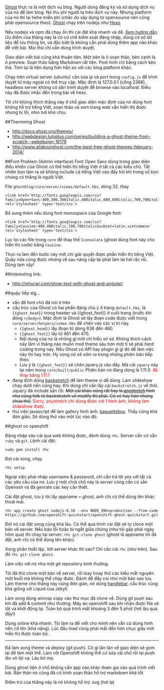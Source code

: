 [Ghost] thực ra là một dịch vụ blog. Người dùng đăng ký và sử dụng dịch vụ của nó để làm blog. Nó thu phí người ta trên dịch vụ này. Nhưng platform của nó thì lại hehe miễn phí (chắc do xây dựng từ opensource nên cũng phải opensource theo). [Ghost] chạy trên nodejs như [Hexo].

Nếu nodejs và npm đã chạy ổn thì cài đặt khá nhanh và dễ. [Xem hướng dẫn](http://docs.ghost.org/). Ưu điểm của thằng này là có cơ chế kiểm soát đăng nhập, dùng cơ sở dữ liệu để lưu thông tin, và đặc biệt là không cần phải dùng thêm app nào khác để viết bài. Mọi thứ chỉ cần dùng trình duyệt.

Giao diện viết bài cũng khá thuận tiện. Một bên là ô soạn thảo, bên cạnh là ô preview. Soạn thảo bằng Markdown rất tiện. Post hình chỉ bằng cách kéo thả. Tóm lại là tiện dụng hơn hẳn so với các blog platform khác.

Chạy trên virtual server (ubuntu) cần sửa ip và port trong `config.js` để trình duyệt từ máy ngoài có thể truy cập. Mặc định là 127.0.0.1 (cổng 2368), headless server không có sẵn trình duyệt để browse vào localhost. Điều này đã được nhắc đến trong bài về hexo.

Tôi chỉ không thích thằng này ở chỗ giao diện mặc định của nó dùng font không hỗ trợ tiếng Việt, soạn thảo và xem trang web vẫn hiển thị được nhưng bị lỗi, nhìn hơi khó chịu.

##Themming Ghost
- http://docs.ghost.org/themes/
- http://webdesign.tutsplus.com/series/building-a-ghost-theme-from-scratch--webdesign-16179
- http://www.allaboutghost.com/the-best-free-ghost-themes-february-2014/

##Font Problem (Admin interface)
Font Open Sans dùng trong giao diện điều khiển của Ghost có thể hiển thị tiếng Việt ở tất cả các kiểu chữ. Tất nhiên bọn làm ra sẽ không include cả tiếng Việt vào đấy trừ khi trong số bọn chúng có thằng là người Việt.

File `ghostblog/core/server/views/default.hbs`, dòng 32, thay

    <link href='http://fonts.googleapis.com/css?family=Open+Sans:400,300,300italic,400italic,600,600italic,700,700italic,800,800italic&subset=latin,vietnamese' rel='stylesheet' type='text/css'>

Bổ sung thêm nếu dùng font monospace của Google font:

    <link href='http://fonts.googleapis.com/css?family=Cousine:400,400italic,700,700italic&subset=latin,vietnamese' rel='stylesheet' type='text/css'>

Lục lọi các file trong `core` để thay thế `Iconsolata` (ghost dùng font này cho hiển thị code) bằng `Cousine`.

Thực ra làm đến bước này mới chỉ giải quyết được phần hiển thị tiếng Việt. Quậy nữa cũng được nhưng về sau nâng cấp lại phải làm lại hơi rắc rối. Dùng tạm vậy!

##interesting link:
- http://mhurwi.com/show-text-with-ghost-and-angular/

##quậy tiếp slg...
- vấn đề font chữ đã nói ở trên
- cấu trúc của Ghost có hai phần đáng chú ý ở trang `default.hbs`, là `{{ghost_head}}` trong header và {{ghost_foot}} ở cuối trang (trước khi đóng `</body>`). Mặc định là Ghost sẽ lấy đoạn code được viết trong `core/server/helpers/index.hbs` để chèn vào các vị trí này. 
    - `{{ghost_head}}` lấy đoạn từ dòng 636 đến 460.
    - `{{ghost_foot}}` lấy từ 461 đến 475.
    - Nội dung của nó là những gì mới chỉ hiểu sơ sơ. Không thích cách này lắm vì thằng nào muốn mod theme sâu hơn một tí sẽ phải *hard coding* trong này. Nếu Ghost có API hay plugin gì gì đó để làm việc này thì hay hơn. Hy vọng nó sẽ sớm ra trong những phiên bản tiếp theo.
    - Lưu ý là `{{ghost_foot}}` sẽ chèn jquery.js vào đấy. Mà cái `jquery` này lại nằm trong `core/built/public` Phiên bản nó đang dùng là 1.11.0. <span style="color:red;">đã thay bằng 1.11.1</span>
- đang định dùng [backstretch](http://srobbin.com/jquery-plugins/backstretch/) để làm theme vì dễ dùng. Làm slideshow chạy dưới nền cũng hay. Khi dùng chỉ cần lấy cái `backstretch.js` về thôi. Jquery đã include sẵn rồi. ~~Một cái khác cũng rất hay là [anystretch](https://github.com/danmillar/jquery-anystretch) hình như cũng folk từ backstretch về modify thì phải. Có vẻ hay hơn nhưng chưa thử.~~ <span style="color:red;">Sorry, anystretch chỉ dùng được với 1 hình ảnh, không làm slideshow được.</span>
- thư viện javascript để làm gallery hình ảnh: [baguettebox](https://github.com/feimosi/baguetteBox.js). Thấy cũng khá đơn giản. Sẽ dùng thử vào một lúc nào đó.

##ghost on openshift

Đăng nhập vào cài qua web không được, đành dùng `rhc`. Server cần có sẵn `ruby` và `git`. Lệnh cài đặt:

    sudo gem install rhc

Đợi cài xong, chạy

    rhc setup

Ngoài việc phải nhập username & password, chỉ cần trả lời yes với tất cả các yêu cầu của nó. Lưu ý một chút chỗ này là server cũng cần có sẵn Openssh và đã genrate các key cần thiết.

Cài đặt ghost, lưu ý tôi lấy appname = ghost, anh chị có thể dùng tên khác thoải mái.

    rhc app create ghost nodejs-0.10 --env NODE_ENV=production --from-code https://github.com/openshift-quickstart/openshift-ghost-quickstart.git

Đợi nó cài đặt xong cũng khá lâu. Có thể quá trình cài đặt sẽ tự clone một bản về server. Nếu báo lỗi hoặc bị ngắt giữa chừng (như tôi gặp phải ngày hôm qua) thì chạy tại server: `rhc git-clone ghost` (ghost là appname tôi đã đặt, anh chị có thể dùng tên khác).

Xong phần thiết lập. Với server khác thì sao? Chỉ cần cài `rhc` (như trên). Sau đó `rhc git-clone ghost`.

Làm việc với nó như một git repository bình thường.

Tôi đã thử clone một bản về server, rồi loay hoay thử các kiểu mất nguyên một buổi mà không thể chạy được. Đành để đấy coi như một bản sao lưu. Làm theme cho thằng này cũng đơn giản, nó dùng [handlebar](), cấu trúc cũng khá giống với Liquid của Jekyll.

Làm xong dùng wincsp copy vào thư mục đã clone về. Dùng git push sau khi đã add & commit như thường. Máy ảo openshift sau khi nhận được file sẽ tắt và khởi động lại. Toàn bộ quá trình mất khoảng 3 đến 5 phút (hơi lâu quá đấy!)

Dùng online khá nhanh. Tôi làm ra để viết cho mình nên vẫn cứ dùng hình nền cỡ lớn (khá nặng). Lúc đầu load cũng phải mất đến hơn chục giây mới hiển thị được toàn bộ.

---

Đã làm xong theme và deploy (git push). Có gì lăn tăn về giao diện sẽ gom lại để làm một thể. Làm với Openshift không thể cứ sửa vài chữ rồi lại push lên vô tội vạ. Lâu bỏ mẹ.

Dùng ghost tiện ở chỗ không cần app nào khác tham gia vào quá trình viết bài. Bản thân nó cũng đã có trình soạn thảo hỗ trợ markdown khá tốt.

Điểm trừ của thằng này là nó không hỗ trợ .svg (hơi lạ)

[Hexo]: http://hexo.io/
[Jekyll]: http://jekyllrb.com/
[Ghost]: https://ghost.org/
